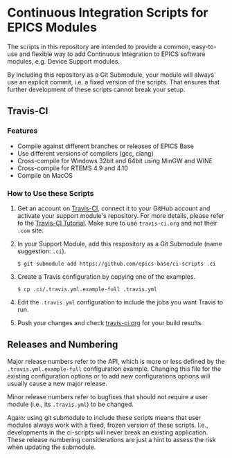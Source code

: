 # Continuous Integration Scripts for EPICS Modules

The scripts in this repository are intended to provide a common,
easy-to-use and flexible way to add Continuous Integration to EPICS
software modules, e.g. Device Support modules.

By including this repository as a Git Submodule, your module will
always use an explicit commit, i.e. a fixed version of the scripts.
That ensures that further development of these scripts cannot break
your setup.

## Travis-CI

### Features

 -  Compile against different branches or releases of EPICS Base
 -  Use different versions of compilers (gcc, clang)
 -  Cross-compile for Windows 32bit and 64bit using MinGW and WINE
 -  Cross-compile for RTEMS 4.9 and 4.10
 -  Compile on MacOS
 
### How to Use these Scripts

 1. Get an account on [Travis-CI](https://travis-ci.org/), connect
    it to your GitHub account and activate your support module's
    repository. For more details, please refer to the
    [Travis-CI Tutorial](https://docs.travis-ci.com/user/tutorial/).
    Make sure to use `travis-ci.org` and not their `.com` site.

 1. In your Support Module, add this respository as a Git Submodule
    (name suggestion: `.ci`).
    ```
    $ git submodule add https://github.com/epics-base/ci-scripts .ci
    ```
	
 1. Create a Travis configuration by copying one of the examples.
    ```
    $ cp .ci/.travis.yml.example-full .travis.yml
    ```
	
 1. Edit the `.travis.yml` configuration to include the jobs you want
    Travis to run.
	
 1. Push your changes and check 
    [travis-ci.org](https://travis-ci.org/) for your build results.

## Releases and Numbering

Major release numbers refer to the API, which is more or less defined
by the `.travis.yml.example-full` configuration example.
Changing this file for the existing configuration options or to add
new configurations options will usually cause a new major release.

Minor release numbers refer to bugfixes that should not require a user
module (i.e., its `.travis.yml`) to be changed.

Again: using git submodule to include these scripts means that user
modules always work with a fixed, frozen version of these scripts.
I.e., developments in the ci-scripts will never break an existing
application.
These release numbering considerations are just a hint to assess the
risk when updating the submodule.
